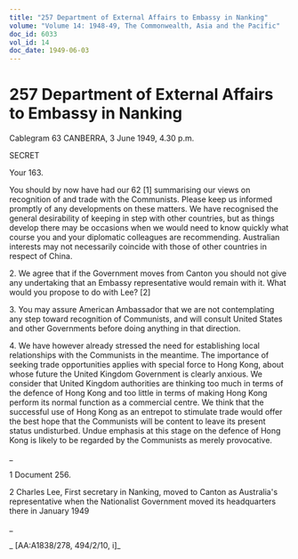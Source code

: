 ```yaml
---
title: "257 Department of External Affairs to Embassy in Nanking"
volume: "Volume 14: 1948-49, The Commonwealth, Asia and the Pacific"
doc_id: 6033
vol_id: 14
doc_date: 1949-06-03
---
```


# 257 Department of External Affairs to Embassy in Nanking

Cablegram 63 CANBERRA, 3 June 1949, 4.30 p.m.

SECRET

Your 163.

You should by now have had our 62 [1] summarising our views on recognition of and trade with the Communists. Please keep us informed promptly of any developments on these matters. We have recognised the general desirability of keeping in step with other countries, but as things develop there may be occasions when we would need to know quickly what course you and your diplomatic colleagues are recommending. Australian interests may not necessarily coincide with those of other countries in respect of China.

2\. We agree that if the Government moves from Canton you should not give any undertaking that an Embassy representative would remain with it. What would you propose to do with Lee? [2]

3\. You may assure American Ambassador that we are not contemplating any step toward recognition of Communists, and will consult United States and other Governments before doing anything in that direction.

4\. We have however already stressed the need for establishing local relationships with the Communists in the meantime. The importance of seeking trade opportunities applies with special force to Hong Kong, about whose future the United Kingdom Government is clearly anxious. We consider that United Kingdom authorities are thinking too much in terms of the defence of Hong Kong and too little in terms of making Hong Kong perform its normal function as a commercial centre. We think that the successful use of Hong Kong as an entrepot to stimulate trade would offer the best hope that the Communists will be content to leave its present status undisturbed. Undue emphasis at this stage on the defence of Hong Kong is likely to be regarded by the Communists as merely provocative.

_

1 Document 256.

2 Charles Lee, First secretary in Nanking, moved to Canton as Australia's representative when the Nationalist Government moved its headquarters there in January 1949

_

_ [AA:A1838/278, 494/2/10, i]_
